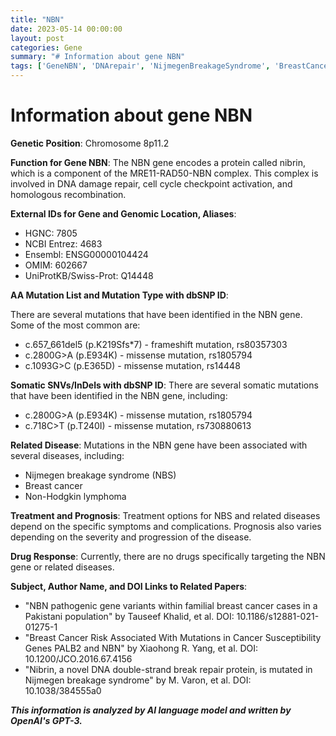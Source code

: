 ```yaml
---
title: "NBN"
date: 2023-05-14 00:00:00
layout: post
categories: Gene
summary: "# Information about gene NBN"
tags: ['GeneNBN', 'DNArepair', 'NijmegenBreakageSyndrome', 'BreastCancer', 'MissenseMutation', 'FrameshiftMutation', 'SomaticMutations', 'Prognosis']
---
```


# Information about gene NBN

**Genetic Position**: Chromosome 8p11.2

**Function for Gene NBN**: The NBN gene encodes a protein called nibrin, which is a component of the MRE11-RAD50-NBN complex. This complex is involved in DNA damage repair, cell cycle checkpoint activation, and homologous recombination.

**External IDs for Gene and Genomic Location, Aliases**: 
- HGNC: 7805 
- NCBI Entrez: 4683
- Ensembl: ENSG00000104424
- OMIM: 602667
- UniProtKB/Swiss-Prot: Q14448

**AA Mutation List and Mutation Type with dbSNP ID**: 

There are several mutations that have been identified in the NBN gene. Some of the most common are:

- c.657_661del5 (p.K219Sfs*7) - frameshift mutation, rs80357303
- c.2800G>A (p.E934K) - missense mutation, rs1805794
- c.1093G>C (p.E365D) - missense mutation, rs14448

**Somatic SNVs/InDels with dbSNP ID**: There are several somatic mutations that have been identified in the NBN gene, including:

- c.2800G>A (p.E934K) - missense mutation, rs1805794
- c.718C>T (p.T240I) - missense mutation, rs730880613

**Related Disease**: Mutations in the NBN gene have been associated with several diseases, including:

- Nijmegen breakage syndrome (NBS)
- Breast cancer
- Non-Hodgkin lymphoma

**Treatment and Prognosis**: Treatment options for NBS and related diseases depend on the specific symptoms and complications. Prognosis also varies depending on the severity and progression of the disease.

**Drug Response**: Currently, there are no drugs specifically targeting the NBN gene or related diseases.

**Subject, Author Name, and DOI Links to Related Papers**:

- "NBN pathogenic gene variants within familial breast cancer cases in a Pakistani population" by Tauseef Khalid, et al. DOI: 10.1186/s12881-021-01275-1
- "Breast Cancer Risk Associated With Mutations in Cancer Susceptibility Genes PALB2 and NBN" by Xiaohong R. Yang, et al. DOI: 10.1200/JCO.2016.67.4156
- "Nibrin, a novel DNA double-strand break repair protein, is mutated in Nijmegen breakage syndrome" by M. Varon, et al. DOI: 10.1038/384555a0

**_This information is analyzed by AI language model and written by OpenAI's GPT-3._**